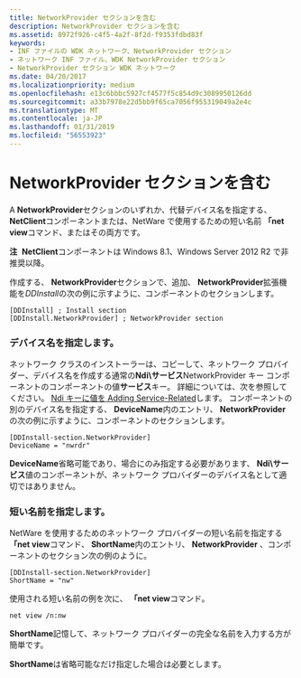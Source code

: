 ```yaml
---
title: NetworkProvider セクションを含む
description: NetworkProvider セクションを含む
ms.assetid: 8972f926-c4f5-4a2f-8f2d-f9353fdbd83f
keywords:
- INF ファイルの WDK ネットワーク、NetworkProvider セクション
- ネットワーク INF ファイル、WDK NetworkProvider セクション
- NetworkProvider セクション WDK ネットワーク
ms.date: 04/20/2017
ms.localizationpriority: medium
ms.openlocfilehash: e13c6bbbc5927cf4577f5c854d9c3089950126dd
ms.sourcegitcommit: a33b7978e22d5bb9f65ca7056f955319049a2e4c
ms.translationtype: MT
ms.contentlocale: ja-JP
ms.lasthandoff: 01/31/2019
ms.locfileid: "56553923"
---
```

# <a name="including-a-networkprovider-section"></a>NetworkProvider セクションを含む





A **NetworkProvider**セクションのいずれか、代替デバイス名を指定する、 **NetClient**コンポーネントまたは、NetWare で使用するための短い名前 **「net view**コマンド、またはその両方です。

**注**  **NetClient**コンポーネントは Windows 8.1、Windows Server 2012 R2 で非推奨以降。

 

作成する、 **NetworkProvider**セクションで、追加、 **NetworkProvider**拡張機能を*DDInstall*の次の例に示すように、コンポーネントのセクションします。
```INF
[DDInstall] ; Install section
[DDInstall.NetworkProvider] ; NetworkProvider section
```

### <a name="specifying-a-device-name"></a>デバイス名を指定します。

ネットワーク クラスのインストーラーは、コピーして、ネットワーク プロバイダー、デバイス名を作成する通常の**Ndi\\サービス**NetworkProvider キー コンポーネントのコンポーネントの値**サービス**キー。 詳細については、次を参照してください。 [Ndi キーに値を Adding Service-Related](adding-service-related-values-to-the-ndi-key.md)します。 コンポーネントの別のデバイス名を指定する、 **DeviceName**内のエントリ、 **NetworkProvider**の次の例に示すように、コンポーネントのセクションします。

```INF
[DDInstall-section.NetworkProvider]
DeviceName = "nwrdr"
```

**DeviceName**省略可能であり、場合にのみ指定する必要があります、 **Ndi\\サービス**値のコンポーネントが、ネットワーク プロバイダーのデバイス名として適切ではありません。

### <a name="specifying-a-short-name"></a>短い名前を指定します。

NetWare を使用するためのネットワーク プロバイダーの短い名前を指定する **「net view**コマンド、 **ShortName**内のエントリ、 **NetworkProvider** 、コンポーネントのセクション次の例のように。

```INF
[DDInstall-section.NetworkProvider]
ShortName = "nw"
```

使用される短い名前の例を次に、 **「net view**コマンド。

```INF
net view /n:nw
```

**ShortName**記憶して、ネットワーク プロバイダーの完全な名前を入力する方が簡単です。

**ShortName**は省略可能なだけ指定した場合は必要とします。

 

 





